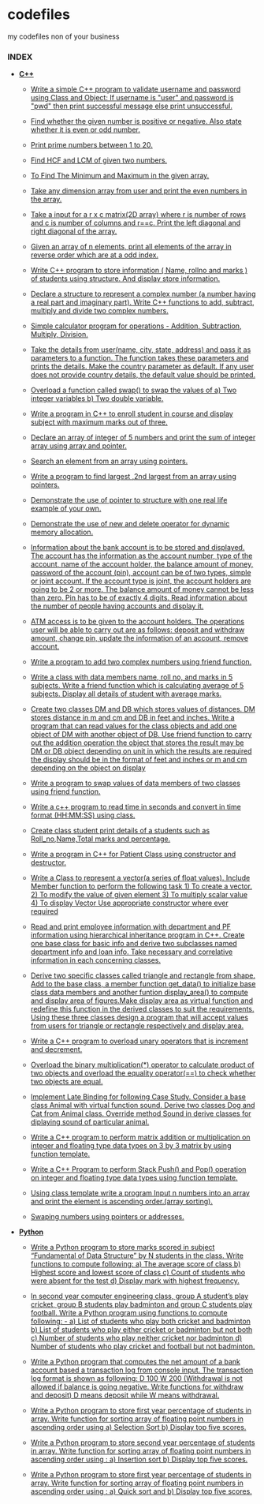 # codefiles
my codefiles non of your business

### INDEX

- **[C++](c++)**

    - [Write a simple C++ program to validate username and password using Class and Object: If username is "user" and password is "pwd" then print successful message else print unsuccessful.](c++/assignment1.cpp)
    
    - [Find whether the given number is positive or negative. Also state whether it is even or odd number.](c++/assignment2q1.cpp)
    
    - [Print prime numbers between 1 to 20.](c++/assignment2q2.cpp)
    
    - [Find HCF and LCM of given two numbers.](c++/assignment2q3.cpp)
    
    - [To Find The Minimum and Maximum in the given array.](c++/assignment3q1.cpp)
    
    - [Take any dimension array from user and print the even numbers in the array.](c++/assignment3q2.cpp)
    
    - [Take a input for a r x c matrix(2D array) where r is number of rows and c is number of columns and r==c. Print the left diagonal and right diagonal of the array.](c++/assignment3Q11.cpp)
    
    - [Given an array of n elements, print all elements of the array in reverse order which are at a odd index.](c++/assignment3Q22.cpp)
    
    - [Write C++ program to store information ( Name, rollno and marks ) of students using structure. And display store information.](c++/assignment4.cpp)
    
    - [Declare a structure to represent a complex number (a number having a real part and imaginary part). Write C++ functions to add, subtract, multiply and divide two complex numbers.](c++/assignment5.cpp)
    
    - [Simple calculator program for operations - Addition, Subtraction, Multiply, Division.](c++/assignment6.cpp)
    
    - [Take the details from user(name, city, state, address) and pass it as parameters to
a function. The function takes these parameters and prints the details. Make the
country parameter as default. If any user does not provide country details, the
default value should be printed.](c++/assignment7q1.cpp)
    
    - [Overload a function called swap() to swap the values of a) Two integer variables b) Two double variable.](c++/assignment7q2.cpp)
    
    - [Write a program in C++ to enroll student in course and display subject with maximum marks out of three.](c++/assignment7q3.cpp)
    
    - [Declare an array of integer of 5 numbers and print the sum of integer array using array and pointer.](c++/assignment8q1.cpp)
    
    - [Search an element from an array using pointers.](c++/assignment8q2.cpp)
    
    - [Write a program to find largest ,2nd largest from an array using pointers.](c++/assignment8q3.cpp)
    
    - [Demonstrate the use of pointer to structure with one real life example of your own.](c++/assignment9q1.cpp)
    
    - [Demonstrate the use of new and delete operator for dynamic memory allocation.](c++/assignment9q2.cpp)
    
    - [Information about the bank account is to be stored and displayed. The account has the information as the account number, type of the account, name of the account holder, the balance amount of money, password of the account (pin), account can be of two types, simple or joint account. If the account type is joint, the account holders are going to be 2 or more. The balance amount of money cannot be less than zero. Pin has to be of exactly 4 digits. Read information about the number of people having accounts and display it.](c++/assignment10.cpp)
    
    - [ATM access is to be given to the account holders.
The operations user will be able to carry out are as follows: deposit and withdraw amount,
change pin, update the information of an account, remove account.](c++/assignment11.cpp)
    
    - [Write a program to add two complex numbers using friend function.](c++/assignment12q1.cpp)
    
    - [Write a class with data members name, roll no, and marks in 5 subjects. Write a friend function which is calculating average of 5 subjects. Display all details of student with average marks.](c++/assignment12q2.cpp)
    
    - [Create two classes DM and DB which stores values of distances. DM stores distance in m and cm and DB in feet and inches. Write a program that can read values for the class objects and add one object of DM with another object of DB. Use friend function to carry out the addition operation the object that stores the result may be DM or DB object depending on unit in which the results are required the display should be in the format of feet and inches or m and cm depending on the object on display](c++/assignment13q1.cpp)
    
    - [Write a program to swap values of data members of two classes using friend function.](c++/assignment13q2.cpp)
    
    - [Write a c++ program to read time in seconds and convert in time format (HH:MM:SS) using class.](c++/assignment14.cpp)
    
    - [Create class student print details of a students such as Roll_no,Name,Total marks and percentage.](c++/assignment15.cpp)
    
    - [Write a program  in C++ for Patient Class using constructor and destructor.](c++/assignment16q1.cpp)
    
    - [Write a Class to represent a vector(a series of float values). Include Member function to perform the following task 1) To create a vector. 2) To modify the value of given element 3) To multiply scalar value 4) To display Vector Use appropriate constructor where ever required](c++/assignment16q2.cpp)
    
    - [Read and print employee information with department and PF information using hierarchical inheritance program in C++. Create one base class for basic info and derive two subclasses named department info and loan info. Take necessary and correlative information in each concerning classes.](c++/assignment17.cpp)
    
    - [Derive two specific classes called triangle and rectangle from shape. Add to the base class, a member function get_data() to initialize base class data members and another funtion display_area() to compute and display area of figures.Make display area as virtual function and redefine this function in the derived classes to suit the requirements. Using these three classes design a program that will accept values from users for triangle or rectangle respectively and display area.](c++/assignment18.cpp)
    
    - [Write a C++ program to overload unary operators that is increment and decrement.](c++/assignment19.cpp)
    
    - [Overload the binary multiplication(*) operator to calculate product of two objects and overload the equality operator(==) to check whether two objects are equal.](c++/assignment20.cpp)
    
    - [Implement Late Binding for following Case Study. Consider a base class Animal with virtual function sound. Derive two classes Dog and Cat from Animal class. 
Override method Sound in derive classes for diplaying sound of particular animal.](c++/assignment21.cpp)
    
    - [Write a C++ program to perform matrix addition or multiplication on integer and floating type
data types on 3 by 3 matrix by using function template.](c++/assignment22q1.cpp)
    
    - [Write a C++ Program to perform Stack Push() and Pop() operation on integer and floating type data types using function template.](c++/assignment22q2.cpp)
    
    - [Using class template write a program Input n numbers into an array and print the element is ascending order.(array sorting).](c++/assignment23.cpp)
    
    - [Swaping numbers using pointers or addresses.](c++/swapby_pointer_or_address.cpp)
   

- **[Python](python)**
  
    - [Write a Python program to store marks scored in subject “Fundamental of Data Structure” by N students in the class. Write functions to compute following:
a) The average score of class b) Highest score and lowest score of class c) Count of students who were absent for the test d) Display mark with highest frequency.](python/fdsassignment1.py)

    - [In second year computer engineering class, group A student’s play cricket, group B students play badminton and group C students play football. Write a Python program
using functions to compute following: - a) List of students who play both cricket and badminton b) List of students who play either cricket or badminton but not both
c) Number of students who play neither cricket nor badminton d) Number of students who play cricket and football but not badminton.](python/fdsassignment2.py)

    - [Write a Python program that computes the net amount of a bank account based a transaction log from console input. The transaction log format is shown as following: D
100 W 200 (Withdrawal is not allowed if balance is going negative. Write functions for withdraw and deposit) D means deposit while W means withdrawal.](python/fdsassignment3.py)

    - [Write a Python program to store first year percentage of students in array. Write function for sorting array of floating point numbers in ascending order using
a) Selection Sort b) Display top five scores.](python/fdsassignmentgb1q1.py)

    - [Write a Python program to store second year percentage of students in array. Write function for sorting array of floating point numbers in ascending order using : 
a) Insertion sort b) Display top five scores.](python/fdsassignmentgb2q1.py)

    - [Write a Python program to store first year percentage of students in array. Write function for sorting array of floating point numbers in ascending order using :
a) Quick sort and b) Display top five scores.](python/fdsassignmentgb3.py)
